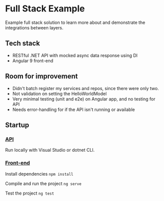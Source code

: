 # Full Stack Example

Example full stack solution to learn more about and demonstrate the integrations between layers.

## Tech stack

- RESTful .NET API with mocked async data response using DI
- Angular 9 front-end

## Room for improvement

- Didn't batch register my services and repos, since there were only two.
- Not validation on setting the HelloWorldModel
- Very minimal testing (unit and e2e) on Angular app, and no testing for API
- Needs error-handling for if the API isn't running or available

## Startup

### [API](./FullStackExample.API)

Run locally with Visual Studio or dotnet CLI.

### [Front-end](./Presentation)

Install dependencies
`
npm install
`

Compile and run the project
`
ng serve
`

Test the project
`
ng test
`
